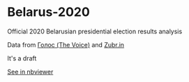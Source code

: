 # Belarus-2020
Official 2020 Belarusian presidential election results analysis 

Data from [Голос (The Voice)](https://partizan-results.com/) and [Zubr.in](https://zubr.in)

It's a draft

[See in nbviewer](https://nbviewer.jupyter.org/github/gruntoff/Belarus-2020/blob/main/Presidential%20election%20results.ipynb)
